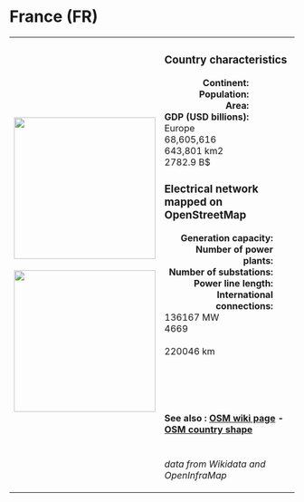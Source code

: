 # France (FR)

<table width="90%">
<tr>
<td>
<img src="http://commons.wikimedia.org/wiki/Special:FilePath/Flag%20of%20France.svg" width="250">
<br><br>
<img src="http://commons.wikimedia.org/wiki/Special:FilePath/EU-France%20%28orthographic%20projection%29.svg" width="250"></td>
<td>
<h3>Country characteristics</h3>
<div style="display: inline-block;text-align:right;margin-right:30px;font-weight: bold;">
Continent:<br>Population:<br>Area:<br>GDP (USD billions):
</div>
<div style="display: inline-block;">
Europe<br>68,605,616<br>643,801 km2<br>2782.9 B$
</div>
<h3>Electrical network mapped on OpenStreetMap</h3>
<div style="display: inline-block;text-align:right;margin-right:30px;font-weight: bold;">Generation capacity:<br>
Number of power plants:<br>
Number of substations:<br>
Power line length:<br>
International connections:<br>
</div>
<div style="display: inline-block;">136167 MW<br>
4669<br>
<br>
220046 km<br>
<br>
</div>

<br><br><h4>See also :
<a href="https://wiki.openstreetmap.org/wiki/Power_networks/France" target="_blank">OSM wiki page</a> -
<a href="https://openstreetmap.org/relation/2202162" target="_blank">OSM country shape</a>
</h4>

<br><i>data from Wikidata and OpenInfraMap</i>
</td>
</tr>
</table>





